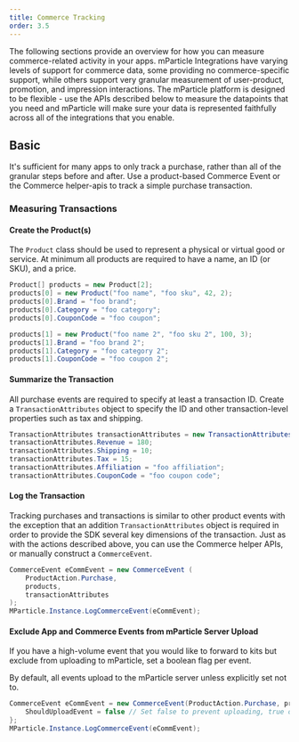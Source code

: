 ```yaml
---
title: Commerce Tracking
order: 3.5
---
```



The following sections provide an overview for how you can measure commerce-related activity in your apps. mParticle Integrations have varying levels of support for commerce data, some providing no commerce-specific support, while others support very granular measurement of user-product, promotion, and impression interactions. The mParticle platform is designed to be flexible - use the APIs described below to measure the datapoints that you need and mParticle will make sure your data is represented faithfully across all of the integrations that you enable.

## Basic

It's sufficient for many apps to only track a purchase, rather than all of the granular steps before and after. Use a product-based Commerce Event or the Commerce helper-apis to track a simple purchase transaction.

### Measuring Transactions

#### Create the Product(s)

The `Product` class should be used to represent a physical or virtual good or service. At minimum all products are required to have a name, an ID (or SKU), and a price.

~~~cs
Product[] products = new Product[2];
products[0] = new Product("foo name", "foo sku", 42, 2);
products[0].Brand = "foo brand";
products[0].Category = "foo category";
products[0].CouponCode = "foo coupon";

products[1] = new Product("foo name 2", "foo sku 2", 100, 3);
products[1].Brand = "foo brand 2";
products[1].Category = "foo category 2";
products[1].CouponCode = "foo coupon 2";
~~~


#### Summarize the Transaction

All purchase events are required to specify at least a transaction ID. Create a `TransactionAttributes` object to specify the ID and other transaction-level properties such as tax and shipping.

~~~cs
TransactionAttributes transactionAttributes = new TransactionAttributes("foo transaction id");
transactionAttributes.Revenue = 180;
transactionAttributes.Shipping = 10;
transactionAttributes.Tax = 15;
transactionAttributes.Affiliation = "foo affiliation";
transactionAttributes.CouponCode = "foo coupon code";  
~~~

#### Log the Transaction

Tracking purchases and transactions is similar to other product events with the exception that an addition `TransactionAttributes` object is required in order to provide the SDK several key dimensions of the transaction. Just as with the actions described above, you can use the Commerce helper APIs, or manually construct a `CommerceEvent`.

~~~cs
CommerceEvent eCommEvent = new CommerceEvent (
    ProductAction.Purchase,
    products,
    transactionAttributes
);
MParticle.Instance.LogCommerceEvent(eCommEvent);   
~~~

#### Exclude App and Commerce Events from mParticle Server Upload

If you have a high-volume event that you would like to forward to kits but exclude from uploading to mParticle, set a boolean flag per event.

By default, all events upload to the mParticle server unless explicitly set not to.

~~~cs
CommerceEvent eCommEvent = new CommerceEvent(ProductAction.Purchase, products, transactionAttributes) {
    ShouldUploadEvent = false // Set false to prevent uploading, true or omit to upload
};
MParticle.Instance.LogCommerceEvent(eCommEvent);  
~~~
